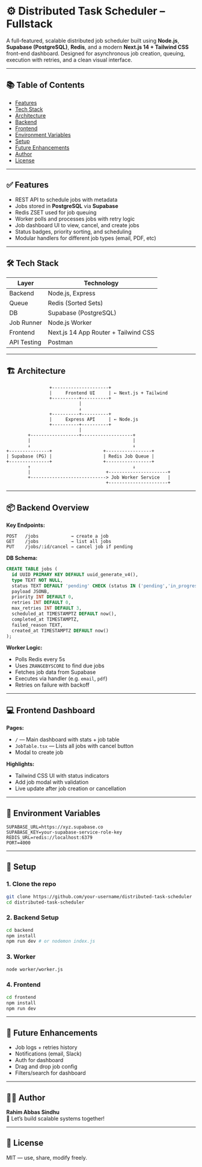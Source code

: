 # ⚙️ Distributed Task Scheduler – Fullstack

A full-featured, scalable distributed job scheduler built using **Node.js**, **Supabase (PostgreSQL)**, **Redis**, and a modern **Next.js 14 + Tailwind CSS** front-end dashboard. Designed for asynchronous job creation, queuing, execution with retries, and a clean visual interface.

---

## 📚 Table of Contents

- [Features](#-features)
- [Tech Stack](#-tech-stack)
- [Architecture](#-architecture)
- [Backend](#-backend)
- [Frontend](#-frontend)
- [Environment Variables](#-environment-variables)
- [Setup](#-setup)
- [Future Enhancements](#-future-enhancements)
- [Author](#-author)
- [License](#-license)

---

## ✅ Features

- REST API to schedule jobs with metadata
- Jobs stored in **PostgreSQL** via **Supabase**
- Redis ZSET used for job queuing
- Worker polls and processes jobs with retry logic
- Job dashboard UI to view, cancel, and create jobs
- Status badges, priority sorting, and scheduling
- Modular handlers for different job types (email, PDF, etc)

---

## 🛠 Tech Stack

| Layer         | Technology                         |
|--------------|-------------------------------------|
| Backend       | Node.js, Express                   |
| Queue         | Redis (Sorted Sets)                |
| DB            | Supabase (PostgreSQL)              |
| Job Runner    | Node.js Worker                     |
| Frontend      | Next.js 14 App Router + Tailwind CSS |
| API Testing   | Postman                            |

---

## 🏗 Architecture

```
                +---------------------+
                |     Frontend UI     | ← Next.js + Tailwind
                +----------+----------+
                           |
                           ↓
                +----------+----------+
                |     Express API     | ← Node.js
                +----------+----------+
                           |
        +------------------+-------------------+
        |                                      |
        ↓                                      ↓
+---------------+                   +-----------------+
| Supabase (PG) |                   | Redis Job Queue |
+---------------+                   +-----------------+
        ↑                                      ↓
        |                            +----------------------+
        +----------------------------> Job Worker Service   |
                                     +----------------------+
```

---

## 📦 Backend Overview

**Key Endpoints:**

```http
POST   /jobs            → create a job
GET    /jobs            → list all jobs
PUT    /jobs/:id/cancel → cancel job if pending
```

**DB Schema:**
```sql
CREATE TABLE jobs (
  id UUID PRIMARY KEY DEFAULT uuid_generate_v4(),
  type TEXT NOT NULL,
  status TEXT DEFAULT 'pending' CHECK (status IN ('pending','in_progress','completed','failed','cancelled')),
  payload JSONB,
  priority INT DEFAULT 0,
  retries INT DEFAULT 0,
  max_retries INT DEFAULT 3,
  scheduled_at TIMESTAMPTZ DEFAULT now(),
  completed_at TIMESTAMPTZ,
  failed_reason TEXT,
  created_at TIMESTAMPTZ DEFAULT now()
);
```

**Worker Logic:**
- Polls Redis every 5s
- Uses `ZRANGEBYSCORE` to find due jobs
- Fetches job data from Supabase
- Executes via handler (e.g. `email`, `pdf`)
- Retries on failure with backoff

---

## 💻 Frontend Dashboard

**Pages:**
- `/` — Main dashboard with stats + job table
- `JobTable.tsx` — Lists all jobs with cancel button
- Modal to create job

**Highlights:**
- Tailwind CSS UI with status indicators
- Add job modal with validation
- Live update after job creation or cancellation

---

## 🔐 Environment Variables

```env
SUPABASE_URL=https://xyz.supabase.co
SUPABASE_KEY=your-supabase-service-role-key
REDIS_URL=redis://localhost:6379
PORT=4000
```

---

## 🚀 Setup

### 1. Clone the repo
```bash
git clone https://github.com/your-username/distributed-task-scheduler
cd distributed-task-scheduler
```

### 2. Backend Setup
```bash
cd backend
npm install
npm run dev # or nodemon index.js
```

### 3. Worker
```bash
node worker/worker.js
```

### 4. Frontend
```bash
cd frontend
npm install
npm run dev
```

---

## 🔮 Future Enhancements

- Job logs + retries history
- Notifications (email, Slack)
- Auth for dashboard
- Drag and drop job config
- Filters/search for dashboard

---

## 👨‍💻 Author

**Rahim Abbas Sindhu**  
🚀 Let’s build scalable systems together!

---

## 📄 License

MIT — use, share, modify freely.
